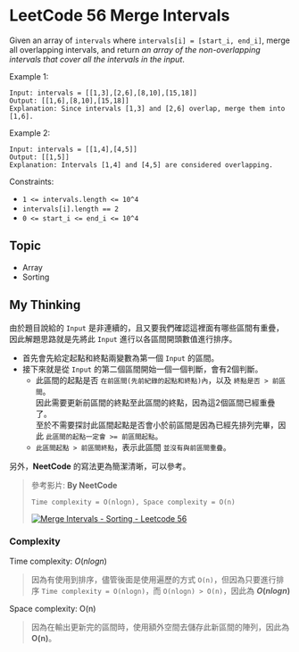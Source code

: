 # LeetCode 56 Merge Intervals
Given an array of `intervals` where `intervals[i] = [start_i, end_i]`, merge all overlapping intervals, and return *an array of the non-overlapping intervals that cover all the intervals in the input*.

Example 1:
```
Input: intervals = [[1,3],[2,6],[8,10],[15,18]]
Output: [[1,6],[8,10],[15,18]]
Explanation: Since intervals [1,3] and [2,6] overlap, merge them into [1,6].
```

Example 2:
```
Input: intervals = [[1,4],[4,5]]
Output: [[1,5]]
Explanation: Intervals [1,4] and [4,5] are considered overlapping.
```

Constraints:

- `1 <= intervals.length <= 10^4`
- `intervals[i].length == 2`
- `0 <= start_i <= end_i <= 10^4`

## Topic
- Array
- Sorting

## My Thinking
由於題目說給的 `Input` 是非連續的，且又要我們確認這裡面有哪些區間有重疊，因此解題思路就是先將此 `Input` 進行以各區間開頭數值進行排序。

- 首先會先給定起點和終點兩變數為第一個 `Input` 的區間。
- 接下來就是從 `Input` 的第二個區間開始一個一個判斷，會有2個判斷。
  - 此區間的起點是否 `在前區間(先前紀錄的起點和終點)內`，以及 `終點是否 > 前區間`。<br>因此需要更新前區間的終點至此區間的終點，因為這2個區間已經重疊了。<br>至於不需要探討此區間起點是否會小於前區間是因為已經先排列完畢，因此 `此區間的起點一定會 >= 前區間起點`。
  - `此區間起點 > 前區間終點`，表示此區間 `並沒有與前區間重疊`。

另外，**NeetCode** 的寫法更為簡潔清晰，可以參考。

> 參考影片: **By NeetCode**
>
> `Time complexity = O(nlogn), Space complexity = O(n)`
> 
> [![Merge Intervals - Sorting - Leetcode 56](https://img.youtube.com/vi/44H3cEC2fFM/hqdefault.jpg)](https://www.youtube.com/watch?v=44H3cEC2fFM)


### Complexity
Time complexity: $O(nlogn)$
> 因為有使用到排序，儘管後面是使用遍歷的方式 `O(n)`，但因為只要進行排序 `Time complexity = O(nlogn)`，而 `O(nlogn) > O(n)`，因此為 **$O(nlogn)$**

Space complexity: O(n)
> 因為在輸出更新完的區間時，使用額外空間去儲存此新區間的陣列，因此為 **O(n)**。